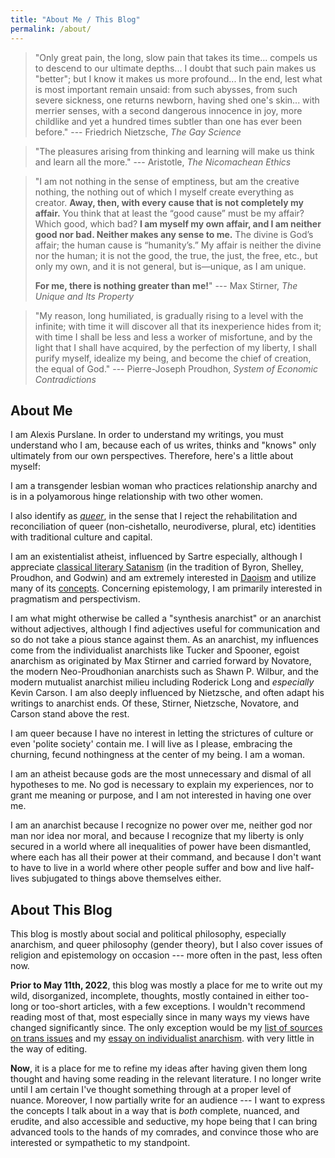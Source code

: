 ```yaml
---
title: "About Me / This Blog"
permalink: /about/
---
```


> "Only great pain, the long, slow pain that takes its time... compels us to descend to our ultimate depths... I doubt that such pain makes us "better"; but I know it makes us more profound... In the end, lest what is most important remain unsaid: from such abysses, from such severe sickness, one returns newborn, having shed one's skin... with merrier senses, with a second dangerous innocence in joy, more childlike and yet a hundred times subtler than one has ever been before." --- Friedrich Nietzsche, *The Gay Science*

> "The pleasures arising from thinking and learning will make us think and learn all the more." --- Aristotle, *The Nicomachean Ethics*

> "I am not nothing in the sense of emptiness, but am the creative nothing, the nothing out of which I myself create everything as creator. **Away, then, with every cause that is not completely my affair.** You think that at least the “good cause” must be my affair? Which good, which bad? **I am myself my own affair, and I am neither good nor bad. Neither makes any sense to me.** The divine is God’s affair; the human cause is “humanity’s.” My affair is neither the divine nor the human; it is not the good, the true, the just, the free, etc., but only my own, and it is not general, but is—unique, as I am unique.
> 
> **For me, there is nothing greater than me!**" --- Max Stirner, _The Unique and Its Property_

> "My reason, long humiliated, is gradually rising to a level with the infinite; with time it will discover all that its inexperience hides from it; with time I shall be less and less a worker of misfortune, and by the light that I shall have acquired, by the perfection of my liberty, I shall purify myself, idealize my being, and become the chief of creation, the equal of God." --- Pierre-Joseph Proudhon, _System of Economic Contradictions_

## About Me

I am Alexis Purslane. In order to understand my writings, you must understand who I am, because each of us writes, thinks and "knows" only ultimately from our own perspectives. Therefore, here's a little about myself:

I am a transgender lesbian woman who practices relationship anarchy and is in a polyamorous hinge relationship with two other women.

I also identify as [_queer_](https://theanarchistlibrary.org/library/mary-nardini-gang-toward-the-queerest-insurrection), in the sense that I reject the rehabilitation and reconciliation of queer (non-cishetallo, neurodiverse, plural, etc) identities with traditional culture and capital.

I am an existentialist atheist, influenced by Sartre especially, although I appreciate [classical literary Satanism](https://en.wikipedia.org/wiki/Satanism#Literature) (in the tradition of Byron, Shelley, Proudhon, and Godwin) and am extremely interested in [Daoism](https://theanarchistlibrary.org/library/anna-ronan-anarchism-as-a-spiritual-practice) and utilize many of its [concepts](https://literariness.org/2019/04/21/the-philosophy-of-zhuangzi/). Concerning epistemology, I am primarily interested in pragmatism and perspectivism.

I am what might otherwise be called a "synthesis anarchist" or an anarchist without adjectives, although I find adjectives useful for communication and so do not take a pious stance against them. As an anarchist, my influences come from the individualist anarchists like Tucker and Spooner, egoist anarchism as originated by Max Stirner and carried forward by Novatore, the modern Neo-Proudhonian anarchists such as Shawn P. Wilbur, and the modern mutualist anarchist milieu including Roderick Long and _especially_ Kevin Carson. I am also deeply influenced by Nietzsche, and often adapt his writings to anarchist ends. Of these, Stirner, Nietzsche, Novatore, and Carson stand above the rest.

I am queer because I have no interest in letting the strictures of culture or even 'polite society' contain me. I will live as I please, embracing the churning, fecund nothingness at the center of my being. I am a woman.

I am an atheist because gods are the most unnecessary and dismal of all hypotheses to me. No god is necessary to explain my experiences, nor to grant me meaning or purpose, and I am not interested in having one over me.

I am an anarchist because I recognize no power over me, neither god nor man nor idea nor moral, and because I recognize that my liberty is only secured in a world where all inequalities of power have been dismantled, where each has all their power at their command, and because I don't want to have to live in a world where other people suffer and bow and live half-lives subjugated to things above themselves either.

## About This Blog

This blog is mostly about social and political philosophy, especially anarchism, and queer philosophy (gender theory), but I also cover issues of religion and epistemology on occasion --- more often in the past, less often now.

**Prior to May 11th, 2022**, this blog was mostly a place for me to write out my wild, disorganized, incomplete, thoughts, mostly contained in either too-long or too-short articles, with a few exceptions. I wouldn't recommend reading most of that, most especially since in many ways my views have changed significantly since. The only exception would be my [list of sources on trans issues](https://blog.alexisdumas.org/2021/09/12/transgender.html#gender-transition-is-extremely-effective) and my [essay on individualist anarchism](https://blog.alexisdumas.org/2022/01/17/what-is-individualist-anarchism.html). with very little in the way of editing.

**Now**, it is a place for me to refine my ideas after having given them long thought and having some reading in the relevant literature. I no longer write until I am certain I've thought something through at a proper level of nuance. Moreover, I now partially write for an audience --- I want to express the concepts I talk about in a way that is _both_ complete, nuanced, and erudite, and also accessible and seductive, my hope being that I can bring advanced tools to the hands of my comrades, and convince those who are interested or sympathetic to my standpoint.
